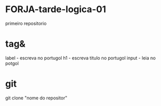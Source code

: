 # FORJA-tarde-logica-01
primeiro repositorio



# tag&
label - escreva no portugol
h1 - escreva titulo no portugol
input - leia no potgol


# git
git clone "nome do repositor"